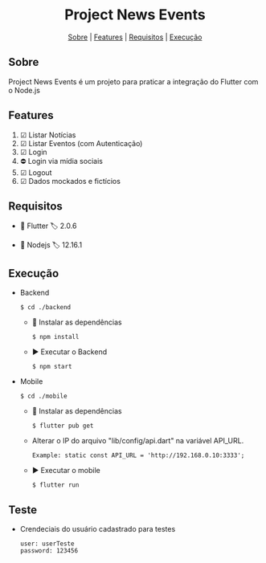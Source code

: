 <h1 align="center">
  <strong>Project News Events</strong>
</h1>

<p align="center">
 <a href="#about">Sobre</a> |
 <a href="#features">Features</a> | 
 <a href="#requirements">Requisitos</a> | 
 <a href="#executable">Execução</a>
</p>

<h2 id="about">Sobre</h2>
Project News Events é um projeto para praticar a integração do Flutter com  o Node.js  

<h2 id="features">Features</h2>

1. ☑ Listar Notícias
1. ☑ Listar Eventos (com Autenticação)
1. ☑ Login
1. ⛔ Login via mídia sociais
1. ☑ Logout
1. ☑ Dados mockados e fictícios


<h2 id="requirements">Requisitos</h2>

  * 📘 Flutter 🏷 2.0.6

 
  * 📗 Nodejs 🏷 12.16.1


<h2 id="executable">Execução</h2>

* Backend
  ```
  $ cd ./backend
  ```

  * 🔽 Instalar as dependências

    ```
    $ npm install
    ```
  * ▶ Executar o Backend

    ```
    $ npm start
    ```

* Mobile
  ```
  $ cd ./mobile
  ```
  * 🔽 Instalar as dependências

    ```
    $ flutter pub get
    ```
  * Alterar o IP do arquivo "lib/config/api.dart" na variável API_URL.

    ```
    Example: static const API_URL = 'http://192.168.0.10:3333';
    ```
  * ▶ Executar o mobile

    ```
    $ flutter run
    ```
<h2 id="test">Teste</h2>

* Crendeciais do usuário cadastrado para testes

  ```
  user: userTeste
  password: 123456
  ```
